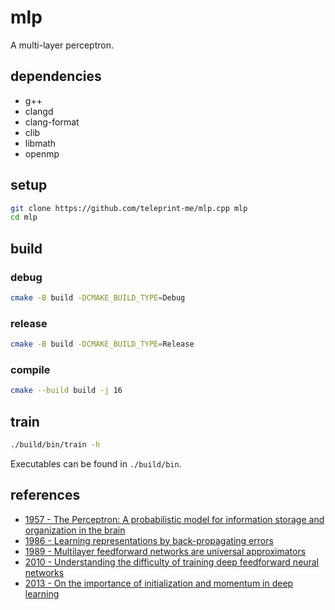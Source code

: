 # mlp

A multi-layer perceptron.

## dependencies

- g++
- clangd
- clang-format
- clib
- libmath
- openmp

## setup

```sh
git clone https://github.com/teleprint-me/mlp.cpp mlp
cd mlp
```

## build

### debug

```sh
cmake -B build -DCMAKE_BUILD_TYPE=Debug
```

### release

```sh
cmake -B build -DCMAKE_BUILD_TYPE=Release
```

### compile

```sh
cmake --build build -j 16
```

## train

```sh
./build/bin/train -h
```

Executables can be found in `./build/bin`.

## references

- [1957 - The Perceptron: A probabilistic model for information storage and organization in the brain](https://archive.org/details/sim_psychological-review_1958-11_65_6/page/386/mode/2up?q=the+perceptron+rosenblatt+1957)
- [1986 - Learning representations by back-propagating errors](https://www.semanticscholar.org/paper/Learning-representations-by-back-propagating-errors-Rumelhart-Hinton/052b1d8ce63b07fec3de9dbb583772d860b7c769)
- [1989 - Multilayer feedforward networks are universal approximators](https://www.semanticscholar.org/paper/Multilayer-feedforward-networks-are-universal-Hornik-Stinchcombe/f22f6972e66bdd2e769fa64b0df0a13063c0c101)
- [2010 - Understanding the difficulty of training deep feedforward neural networks](https://www.semanticscholar.org/paper/Understanding-the-difficulty-of-training-deep-Glorot-Bengio/ea9d2a2b4ce11aaf85136840c65f3bc9c03ab649)
- [2013 - On the importance of initialization and momentum in deep learning](https://www.semanticscholar.org/paper/On-the-importance-of-initialization-and-momentum-in-Sutskever-Martens/aa7bfd2304201afbb19971ebde87b17e40242e91)
